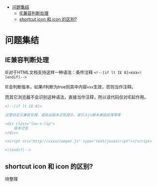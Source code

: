 <!-- TOC -->

- [问题集结](#问题集结)
    - [IE兼容判断处理](#ie兼容判断处理)
    - [shortcut icon 和 icon 的区别?](#shortcut-icon-和-icon-的区别)

<!-- /TOC -->

# 问题集结

## IE兼容判断处理

IE对于HTML文档支持这样一种语法：条件注释 `<!--[if lt IE 8]>`xxx`<![endif]-->`

IE会判断版本，如果if判断为true则其中内容`xxx`生效，否则当作注释。

而其它浏览器不会识别这种语法，直接当作注释，所以该代码仅对IE起作用。


```html
<!--[if lt IE 8]>

这里自定义兼容处理，或给出版本过低提示，或引入js脚本兼容处理等等

<div class="low-v-tip">
    版本过低
</div>

<script src="http://xxxx/compat.js" type="text/javascript"></script>

<![endif]-->
```

## shortcut icon 和 icon 的区别?

待整理
